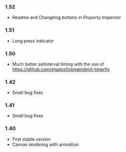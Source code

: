 ### 1.52
- Readme and Changelog buttons in *Property Inspector*

### 1.51
- Long press indicator

### 1.50
- Much better setInterval timing with the use of https://github.com/elgatosf/streamdeck-timerfix

### 1.42
- Small bug fixes

### 1.41
- Small bug fixes

### 1.40
- First stable version
- Canvas rendering with animation
